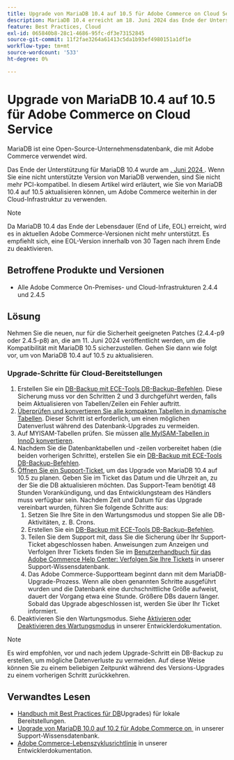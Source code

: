 ```yaml
---
title: Upgrade von MariaDB 10.4 auf 10.5 für Adobe Commerce on Cloud Service
description: MariaDB 10.4 erreicht am 18. Juni 2024 das Ende der Unterstützung. In diesem Artikel wird erläutert, wie Sie MariaDB von 10.4 auf 10.5 aktualisieren können, um Adobe Commerce weiterhin in der Cloud-Infrastruktur zu verwenden.
feature: Best Practices, Cloud
exl-id: 065840b8-28c1-4686-95fc-df3e73152845
source-git-commit: 11f2fae3264a61413c5da1b93ef4980151a1df1e
workflow-type: tm+mt
source-wordcount: '533'
ht-degree: 0%

---
```


# Upgrade von MariaDB 10.4 auf 10.5 für Adobe Commerce on Cloud Service

MariaDB ist eine Open-Source-Unternehmensdatenbank, die mit Adobe Commerce verwendet wird.

Das Ende der Unterstützung für MariaDB 10.4 wurde am [. Juni 2024 &#x200B;](https://endoflife.date/mariadb). Wenn Sie eine nicht unterstützte Version von MariaDB verwenden, sind Sie nicht mehr PCI-kompatibel. In diesem Artikel wird erläutert, wie Sie von MariaDB 10.4 auf 10.5 aktualisieren können, um Adobe Commerce weiterhin in der Cloud-Infrastruktur zu verwenden.

>[!NOTE]
>
>Da MariaDB 10.4 das Ende der Lebensdauer (End of Life, EOL) erreicht, wird es in aktuellen Adobe Commerce-Versionen nicht mehr unterstützt. Es empfiehlt sich, eine EOL-Version innerhalb von 30 Tagen nach ihrem Ende zu deaktivieren.

## Betroffene Produkte und Versionen

* Alle Adobe Commerce On-Premises- und Cloud-Infrastrukturen 2.4.4 und 2.4.5

## Lösung

Nehmen Sie die neuen, nur für die Sicherheit geeigneten Patches (2.4.4-p9 oder 2.4.5-p8) an, die am 11. Juni 2024 veröffentlicht werden, um die Kompatibilität mit MariaDB 10.5 sicherzustellen. Gehen Sie dann wie folgt vor, um von MariaDB 10.4 auf 10.5 zu aktualisieren.

### Upgrade-Schritte für Cloud-Bereitstellungen

1. Erstellen Sie ein [DB-Backup mit ECE-Tools DB-Backup-Befehlen](https://experienceleague.adobe.com/de/docs/commerce-cloud-service/user-guide/develop/storage/snapshots). Diese Sicherung muss vor den Schritten 2 und 3 durchgeführt werden, falls beim Aktualisieren von Tabellen/Zeilen ein Fehler auftritt.
1. [Überprüfen und konvertieren Sie alle kompakten Tabellen in dynamische Tabellen](https://experienceleague.adobe.com/de/docs/commerce-operations/implementation-playbook/best-practices/maintenance/mariadb-upgrade). Dieser Schritt ist erforderlich, um einen möglichen Datenverlust während des Datenbank-Upgrades zu vermeiden.
1. Auf MYISAM-Tabellen prüfen. Sie müssen [alle MyISAM-Tabellen in InnoD konvertieren](https://experienceleague.adobe.com/de/docs/commerce-operations/implementation-playbook/best-practices/planning/database-on-cloud).
1. Nachdem Sie die Datenbanktabellen und -zeilen vorbereitet haben (die beiden vorherigen Schritte), erstellen Sie ein [DB-Backup mit ECE-Tools DB-Backup-Befehlen](https://experienceleague.adobe.com/de/docs/commerce-cloud-service/user-guide/develop/storage/snapshots).
1. [Öffnen Sie ein Support-Ticket](/help/help-center-guide/help-center/magento-help-center-user-guide.md#submit-ticket), um das Upgrade von MariaDB 10.4 auf 10.5 zu planen. Geben Sie im Ticket das Datum und die Uhrzeit an, zu der Sie die DB aktualisieren möchten. Das Support-Team benötigt 48 Stunden Vorankündigung, und das Entwicklungsteam des Händlers muss verfügbar sein. Nachdem Zeit und Datum für das Upgrade vereinbart wurden, führen Sie folgende Schritte aus:
   1. Setzen Sie Ihre Site in den Wartungsmodus und stoppen Sie alle DB-Aktivitäten, z. B. Crons.
   1. Erstellen Sie ein [DB-Backup mit ECE-Tools DB-Backup-Befehlen](https://experienceleague.adobe.com/de/docs/commerce-cloud-service/user-guide/develop/storage/snapshots).
   1. Teilen Sie dem Support mit, dass Sie die Sicherung über Ihr Support-Ticket abgeschlossen haben. Anweisungen zum Anzeigen und Verfolgen Ihrer Tickets finden Sie im [Benutzerhandbuch für das Adobe Commerce Help Center: Verfolgen Sie Ihre Tickets](/help/help-center-guide/help-center/magento-help-center-user-guide.md#track-tickets) in unserer Support-Wissensdatenbank.
   1. Das Adobe Commerce-Supportteam beginnt dann mit dem MariaDB-Upgrade-Prozess. Wenn alle oben genannten Schritte ausgeführt wurden und die Datenbank eine durchschnittliche Größe aufweist, dauert der Vorgang etwa eine Stunde. Größere DBs dauern länger. Sobald das Upgrade abgeschlossen ist, werden Sie über Ihr Ticket informiert.
1. Deaktivieren Sie den Wartungsmodus. Siehe [Aktivieren oder Deaktivieren des Wartungsmodus](https://experienceleague.adobe.com/de/docs/commerce-operations/installation-guide/tutorials/maintenance-mode) in unserer Entwicklerdokumentation.

>[!NOTE]
>
>Es wird empfohlen, vor und nach jedem Upgrade-Schritt ein DB-Backup zu erstellen, um mögliche Datenverluste zu vermeiden. Auf diese Weise können Sie zu einem beliebigen Zeitpunkt während des Versions-Upgrades zu einem vorherigen Schritt zurückkehren.

## Verwandtes Lesen

* [Handbuch mit Best Practices für DB](https://experienceleague.adobe.com/de/docs/commerce-operations/upgrade-guide/prepare/prerequisites)Upgrades) für lokale Bereitstellungen.
* [Upgrade von MariaDB 10.0 auf 10.2 für Adobe Commerce on &#x200B;](https://experienceleague.adobe.com/de/docs/commerce-knowledge-base/kb/how-to/upgrade-mariadb-10-0-to-10-2-for-magento-commerce-cloud) in unserer Support-Wissensdatenbank.
* [Adobe Commerce-Lebenszyklusrichtlinie](https://experienceleague.adobe.com/de/docs/commerce-operations/release/planning/lifecycle-policy) in unserer Entwicklerdokumentation.
